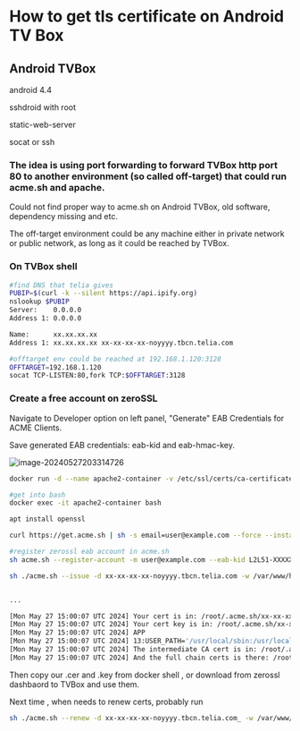 # How to get tls certificate on Android TV Box



## Android TVBox

 android 4.4

 sshdroid with root

  static-web-server

  socat or ssh



### The idea is using port forwarding to forward TVBox http port 80 to another environment (so called off-target) that could run acme.sh and apache. 

Could not find proper way to acme.sh on Android TVBox, old software, dependency missing and etc.

The off-target environment could be any machine either in private network or public network, as long as it could be reached by TVBox.

### On TVBox shell

```bash
#find DNS that telia gives
PUBIP=$(curl -k --silent https://api.ipify.org)
nslookup $PUBIP
Server:    0.0.0.0
Address 1: 0.0.0.0

Name:      xx.xx.xx.xx
Address 1: xx.xx.xx.xx xx-xx-xx-xx-noyyyy.tbcn.telia.com

#offtarget env could be reached at 192.168.1.120:3128
OFFTARGET=192.168.1.120
socat TCP-LISTEN:80,fork TCP:$OFFTARGET:3128
```



### Create a free account on zeroSSL

Navigate to Developer option on left panel, "Generate" EAB Credentials for ACME Clients.

Save generated EAB credentials: eab-kid and eab-hmac-key.

![image-20240527203314726](static/images/TlsCertsonTVBox/image-20240527203314726.png)



```bash
docker run -d --name apache2-container -v /etc/ssl/certs/ca-certificates.crt:/etc/ssl/certs/ca-certificates.crt -e TZ=UTC -p 3128:80 ubuntu/apache2:2.4-22.04_beta

#get into bash
docker exec -it apache2-container bash
```



```bash
apt install openssl

curl https://get.acme.sh | sh -s email=user@example.com --force --install

#register zerossl eab account in acme.sh
sh acme.sh --register-account -m user@example.com --eab-kid L2L51-XXXXXXXXXXX --eab-hmac-key ONoznjJ2oDDGDSGDSGDSFSDFDSFtYOcM9ewXWBGPZiBO6vyM-_YYYYYYYYYYY_qXXXXXXXXXXX

sh ./acme.sh --issue -d xx-xx-xx-xx-noyyyy.tbcn.telia.com -w /var/www/html --insecure --force --debug 3 -k ec-256 -ak 2048


...

[Mon May 27 15:00:07 UTC 2024] Your cert is in: /root/.acme.sh/xx-xx-xx-xx-noyyyy.tbcn.telia.com_ecc/7xx-xx-xx-xx-noyyyy.tbcn.telia.com.cer
[Mon May 27 15:00:07 UTC 2024] Your cert key is in: /root/.acme.sh/xx-xx-xx-xx-noyyyy.tbcn.telia.com__ecc/xx-xx-xx-xx-noyyyy.tbcn.telia.com_.key
[Mon May 27 15:00:07 UTC 2024] APP
[Mon May 27 15:00:07 UTC 2024] 13:USER_PATH='/usr/local/sbin:/usr/local/bin:/usr/sbin:/usr/bin:/sbin:/bin'
[Mon May 27 15:00:07 UTC 2024] The intermediate CA cert is in: /root/.acme.sh/xx-xx-xx-xx-noyyyy.tbcn.telia.com__ecc/ca.cer
[Mon May 27 15:00:07 UTC 2024] And the full chain certs is there: /root/.acme.sh/xx-xx-xx-xx-noyyyy.tbcn.telia.com__ecc/fullchain.cer

```

Then copy our .cer and .key from docker shell , or download from zerossl dashbaord to TVBox and use them. 



Next time , when needs to renew certs, probably run 

```bash
sh ./acme.sh --renew -d xx-xx-xx-xx-noyyyy.tbcn.telia.com_ -w /var/www/html --insecure --force --debug 3 -k ec-256 -ak 2048
```

